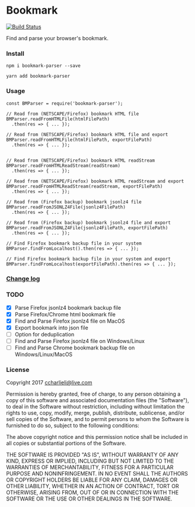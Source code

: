 # Bookmark

[![Build Status](https://travis-ci.org/CCharlieLi/Bookmark.svg?branch=master)](https://travis-ci.org/CCharlieLi/Bookmark)

Find and parse your browser's bookmark.

### Install

```
npm i bookmark-parser --save

yarn add bookmark-parser
```

### Usage

```
const BMParser = require('bookmark-parser');

// Read from (NETSCAPE/Firefox) bookmark HTML file
BMParser.readFromHTMLFile(htmlFilePath)
  .then(res => { ... });

// Read from (NETSCAPE/Firefox) bookmark HTML file and export
BMParser.readFromHTMLFile(htmlFilePath, exportFilePath)
  .then(res => { ... });


// Read from (NETSCAPE/Firefox) bookmark HTML readStream
BMParser.readFromHTMLReadStream(readStream)
  .then(res => { ... });

// Read from (NETSCAPE/Firefox) bookmark HTML readStream and export
BMParser.readFromHTMLReadStream(readStream, exportFilePath)
  .then(res => { ... });

// Read from (Firefox backup) bookmark jsonlz4 file
BMParser.readFromJSONLZ4File(jsonlz4FilePath)
  .then(res => { ... });

// Read from (Firefox backup) bookmark jsonlz4 file and export
BMParser.readFromJSONLZ4File(jsonlz4FilePath, exportFilePath)
  .then(res => { ... });

// Find Firefox bookmark backup file in your system
BMParser.findFromLocalhost().then(res => { ... });

// Find Firefox bookmark backup file in your system and export
BMParser.findFromLocalhost(exportFilePath).then(res => { ... });
```

### [Change log](https://github.com/CCharlieLi/Bookmark/blob/master/History.md)


### TODO

- [x] Parse Firefox jsonlz4 bookmark backup file
- [x] Parse Firefox/Chrome html bookmark file
- [x] Find and Parse Firefox jsonlz4 file on MacOS
- [x] Export bookmark into json file
- [ ] Option for deduplication
- [ ] Find and Parse Firefox jsonlz4 file on Windows/Linux
- [ ] Find and Parse Chrome bookmark backup file on Windows/Linux/MacOS

### License

Copyright 2017 ccharlieli@live.com

Permission is hereby granted, free of charge, to any person obtaining a copy of this software and associated documentation files (the "Software"), to deal in the Software without restriction, including without limitation the rights to use, copy, modify, merge, publish, distribute, sublicense, and/or sell copies of the Software, and to permit persons to whom the Software is furnished to do so, subject to the following conditions:

The above copyright notice and this permission notice shall be included in all copies or substantial portions of the Software.

THE SOFTWARE IS PROVIDED "AS IS", WITHOUT WARRANTY OF ANY KIND, EXPRESS OR IMPLIED, INCLUDING BUT NOT LIMITED TO THE WARRANTIES OF MERCHANTABILITY, FITNESS FOR A PARTICULAR PURPOSE AND NONINFRINGEMENT. IN NO EVENT SHALL THE AUTHORS OR COPYRIGHT HOLDERS BE LIABLE FOR ANY CLAIM, DAMAGES OR OTHER LIABILITY, WHETHER IN AN ACTION OF CONTRACT, TORT OR OTHERWISE, ARISING FROM, OUT OF OR IN CONNECTION WITH THE SOFTWARE OR THE USE OR OTHER DEALINGS IN THE SOFTWARE.
